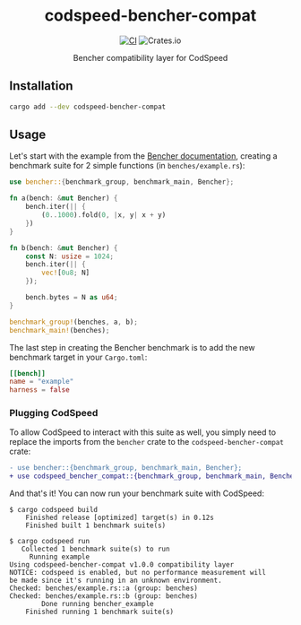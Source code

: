 <div align="center">
<h1>codspeed-bencher-compat</h1>

[![CI](https://github.com/CodSpeedHQ/codspeed-rust/actions/workflows/ci.yml/badge.svg?branch=main)](https://github.com/CodSpeedHQ/codspeed-rust/actions/workflows/ci.yml)
![Crates.io](https://img.shields.io/crates/v/codspeed-bencher-compat)

Bencher compatibility layer for CodSpeed

</div>

## Installation

```sh
cargo add --dev codspeed-bencher-compat
```

## Usage

Let's start with the example from the [Bencher documentation](https://docs.rs/bencher/latest/bencher/),
creating a benchmark suite for 2 simple functions (in `benches/example.rs`):

```rust
use bencher::{benchmark_group, benchmark_main, Bencher};

fn a(bench: &mut Bencher) {
    bench.iter(|| {
        (0..1000).fold(0, |x, y| x + y)
    })
}

fn b(bench: &mut Bencher) {
    const N: usize = 1024;
    bench.iter(|| {
        vec![0u8; N]
    });

    bench.bytes = N as u64;
}

benchmark_group!(benches, a, b);
benchmark_main!(benches);
```

The last step in creating the Bencher benchmark is to add the new benchmark target in your `Cargo.toml`:

```toml title="Cargo.toml"
[[bench]]
name = "example"
harness = false
```

### Plugging CodSpeed

To allow CodSpeed to interact with this suite as well, you simply need to replace
the imports from the `bencher` crate to the `codspeed-bencher-compat` crate:

```diff
- use bencher::{benchmark_group, benchmark_main, Bencher};
+ use codspeed_bencher_compat::{benchmark_group, benchmark_main, Bencher};
```

And that's it! You can now run your benchmark suite with CodSpeed:

```
$ cargo codspeed build
    Finished release [optimized] target(s) in 0.12s
    Finished built 1 benchmark suite(s)

$ cargo codspeed run
   Collected 1 benchmark suite(s) to run
     Running example
Using codspeed-bencher-compat v1.0.0 compatibility layer
NOTICE: codspeed is enabled, but no performance measurement will
be made since it's running in an unknown environment.
Checked: benches/example.rs::a (group: benches)
Checked: benches/example.rs::b (group: benches)
        Done running bencher_example
    Finished running 1 benchmark suite(s)
```
